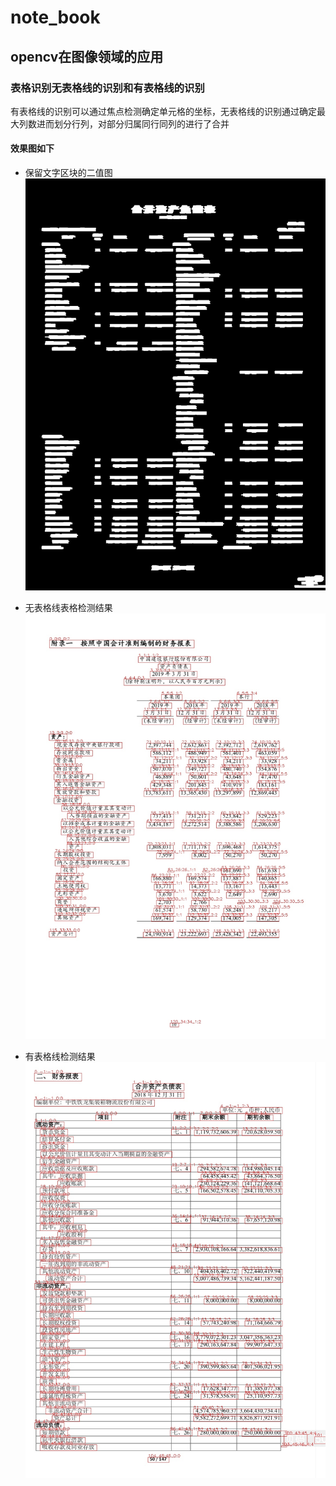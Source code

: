 # note_book

## opencv在图像领域的应用

### 表格识别无表格线的识别和有表格线的识别
有表格线的识别可以通过焦点检测确定单元格的坐标，无表格线的识别通过确定最大列数进而划分行列，对部分归属同行同列的进行了合并


#### 效果图如下

- 保留文字区块的二值图
![image](tmp/erode_image.jpg)

- 无表格线表格检测结果
![image](tmp/result_6.jpg)

- 有表格线检测结果
![image](tmp/result_3.jpg)
